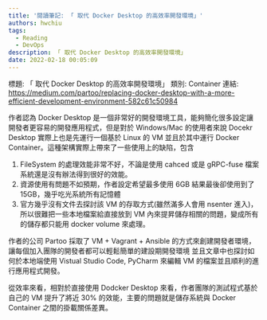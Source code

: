 ```yaml
---
title: '閱讀筆記: 「 取代 Docker Desktop 的高效率開發環境」'
authors: hwchiu
tags:
  - Reading
  - DevOps
description: 「 取代 Docker Desktop 的高效率開發環境」
date: 2022-02-18 00:05:09
---
```


標題: 「 取代 Docker Desktop 的高效率開發環境」
類別: Container
連結: https://medium.com/partoo/replacing-docker-desktop-with-a-more-efficient-development-environment-582c61c50984

作者認為 Docker Desktop 是一個非常好的開發環境工具，能夠簡化很多設定讓開發者更容易的開發應用程式，但是對於 Windows/Mac 的使用者來說
Docekr Desktop 實際上也是先運行一個基於 Linux 的 VM 並且於其中運行 Docker Container。這種架構實際上帶來了一些使用上的缺陷，包含
1. FileSystem 的處理效能非常不好，不論是使用 cahced 或是 gRPC-fuse 檔案系統還是沒有辦法得到很好的效能。
2. 資源使用有問題不如預期，作者設定希望最多使用 6GB 結果最後卻使用到了 15GB，幾乎吃光系統所有記憶體
3. 官方幾乎沒有文件去探討該 VM 的存取方式(雖然滿多人會用 nsenter 進入)，所以很難把一些本地檔案給直接放到 VM 內來提昇儲存相關的問題，變成所有的儲存都只能用 docker volume 來處理。

作者的公司 Partoo 採取了 VM + Vagrant + Ansible 的方式來創建開發者環境，讓每個加入團隊的開發者都可以輕鬆簡單的建設期開發環境
並且文章中也探討如何於本地端使用 Vistual Studio Code, PyCharm 來編輯 VM 的檔案並且順利的進行應用程式開發。

從效率來看，相對於直接使用 Dodcker Desktop 來看，作者團隊的測試程式基於自己的 VM 提升了將近 30% 的效能，主要的問題就是儲存系統與 Docker Container 之間的掛載關係差異。

